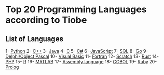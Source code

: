 # Top 20 Programming Languages according to Tiobe

## List of Languages

1- [Python](python.md)
2- [C++](c++.md)
3- [Java](java.md)
4- [C](c.md)
5- [C#](c#.md)
6- [JavaScript](javascript.md)
7- [SQL](sql.md)
8- [Go](go.md)
9- [Delphi/Object Pascal](delphi_object_pascal.md)
10- [Visual Basic](visual_basic.md)
11- [Fortran](fortran.md)
12- [Scratch](scratch.md)
13- [Rust](rust.md)
14- [PHP](php.md)
15- [R](r.md)
16- [MATLAB](matlab.md)
17- [Assembly language](assembly_language.md)
18- [COBOL](cobol.md)
19- [Ruby](ruby.md)
20- [Prolog](prolog.md)
